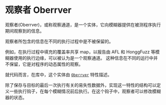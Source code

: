 # 观察者 Oberrver

观察者(Oberrver)，或称观察通道，是一个实体，它向模糊器提供在被测程序执行期间观察到的信息。

观察者所包含的信息在不同的执行过程中是不被保留的。

例如，在执行过程中填充的覆盖率共享 map，以报告由 AFL 和 HonggFuzz 等模糊器使用的执行边缘，可以被认为是一个观察通道。
这种信息在不同的运行中并不保留，它是对程序的动态属性的观察。

就代码而言，在库中，这个实体由 [`Oberrver`](https://docs.rs/libafl/0/libafl/observers/trait.Observer.html) 特性描述。

除了保存与目标的最后一次执行有关的易失性数据外，实现这一特性的结构可以定义一些执行钩子，在每个模糊情况前后执行。在这个钩子中，观察者可以修改模糊器的状态。
